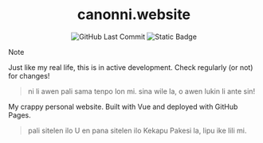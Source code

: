 <div align="center">
  <h1>canonni.website</h1>

  <img alt="GitHub Last Commit" src="https://img.shields.io/github/last-commit/canonnizq/canonni.website?style=flat-square">
  <img alt="Static Badge" src="https://img.shields.io/badge/made_by-CanonNi-white?style=flat-square">
</div>

> [!NOTE]  
> Just like my real life, this is in active development. Check regularly (or not) for changes!
> > ni li awen pali sama tenpo lon mi. sina wile la, o awen lukin li ante sin!

My crappy personal website. Built with Vue and deployed with GitHub Pages.
> pali sitelen ilo U en pana sitelen ilo Kekapu Pakesi la, lipu ike lili mi.
